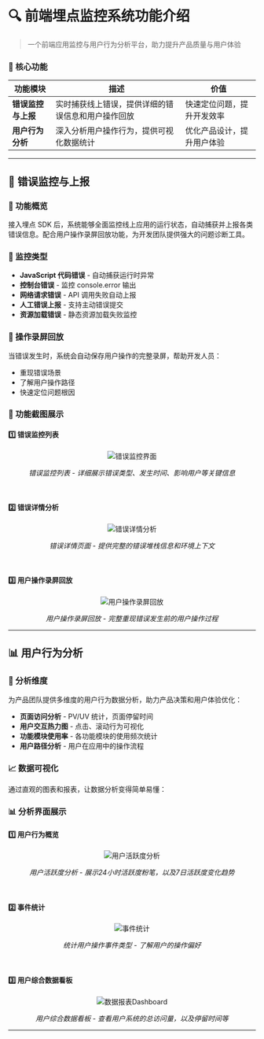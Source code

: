# 🔍 前端埋点监控系统功能介绍

> 一个前端应用监控与用户行为分析平台，助力提升产品质量与用户体验

### 🎯 核心功能

| 功能模块           | 描述                                               | 价值                       |
| ------------------ | -------------------------------------------------- | -------------------------- |
| **错误监控与上报** | 实时捕获线上错误，提供详细的错误信息和用户操作回放 | 快速定位问题，提升开发效率 |
| **用户行为分析**   | 深入分析用户操作行为，提供可视化数据统计           | 优化产品设计，提升用户体验 |

---

## 🚨 错误监控与上报

### 📱 功能概览

接入埋点 SDK 后，系统能够全面监控线上应用的运行状态，自动捕获并上报各类错误信息。配合用户操作录屏回放功能，为开发团队提供强大的问题诊断工具。

### 🔧 监控类型

- **JavaScript 代码错误** - 自动捕获运行时异常
- **控制台错误** - 监控 console.error 输出
- **网络请求错误** - API 调用失败自动上报
- **人工错误上报** - 支持主动错误提交
- **资源加载错误** - 静态资源加载失败监控

### 🎥 操作录屏回放

当错误发生时，系统会自动保存用户操作的完整录屏，帮助开发人员：

- 重现错误场景
- 了解用户操作路径
- 快速定位问题根因

### 📸 功能截图展示

#### 1️⃣ 错误监控列表

<div align="center">

![错误监控界面](https://cdn.nlark.com/yuque/0/2025/png/26376404/1750673443825-a0f25398-f49b-4e9a-bb4b-a0e6877e642d.png)

</div>

<p align="center"><em>错误监控列表 - 详细展示错误类型、发生时间、影响用户等关键信息</em></p>

<br>

#### 2️⃣ 错误详情分析

<div align="center">

![错误详情分析](https://cdn.nlark.com/yuque/0/2025/png/26376404/1750673588171-1626180a-3a4a-4c34-a68c-3489dbc9a6cb.png)

</div>

<p align="center"><em>错误详情页面 - 提供完整的错误堆栈信息和环境上下文</em></p>
<br>

#### 3️⃣ 用户操作录屏回放

<div align="center">

![用户操作录屏回放](https://cdn.nlark.com/yuque/0/2025/png/26376404/1750673626997-dbcfd302-fa3d-40b1-8d7a-53058e22e031.png)

</div>

<p align="center"><em>用户操作录屏回放 - 完整重现错误发生前的用户操作过程</em></p>

---

## 📊 用户行为分析

### 🎯 分析维度

为产品团队提供多维度的用户行为数据分析，助力产品决策和用户体验优化：

- **页面访问分析** - PV/UV 统计，页面停留时间
- **用户交互热力图** - 点击、滚动行为可视化
- **功能模块使用率** - 各功能模块的使用频次统计
- **用户路径分析** - 用户在应用中的操作流程

### 📈 数据可视化

通过直观的图表和报表，让数据分析变得简单易懂：

### 📊 分析界面展示

#### 1️⃣ 用户行为概览

<div align="center">

![用户活跃度分析](https://cdn.nlark.com/yuque/0/2025/png/26376404/1750673814176-800e8a80-5daf-4c99-a02b-13a067422551.png)

</div>

<p align="center"><em>用户活跃度分析 - 展示24小时活跃度粉笔，以及7日活跃度变化趋势</em></p>

<br>

#### 2️⃣ 事件统计

<div align="center">

![事件统计](https://cdn.nlark.com/yuque/0/2025/png/26376404/1750673825201-14d449c3-9b88-4077-8aa3-5f7efd846915.png)

</div>

<p align="center"><em>统计用户操作事件类型 - 了解用户的操作偏好</em></p>

<br>

#### 3️⃣ 用户综合数据看板

<div align="center">

![数据报表Dashboard](https://cdn.nlark.com/yuque/0/2025/png/26376404/1750673853746-abf65d1c-aef4-4f0e-8d60-9c76d95f9d22.png)

</div>

<p align="center"><em>用户综合数据看板 - 查看用户系统的总访问量，以及停留时间等</em></p>

---
